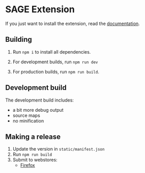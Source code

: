# SAGE Extension

If you just want to install the extension, read the
[documentation](https://docs.sage.party/extension#installing).

## Building

1. Run `npm i` to install all dependencies.

2. For development builds, run `npm run dev`

3. For production builds, run `npm run build`.

## Development build

The development build includes:

- a bit more debug output
- source maps
- no minification

## Making a release

1. Update the version in `static/manifest.json`
2. Run `npm run build`
3. Submit to webstores:
   - [Firefox](https://addons.mozilla.org/en-GB/developers/addon/b616405da9bb43558ed6/versions/submit/)
